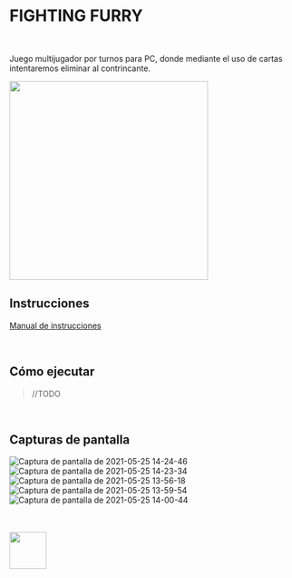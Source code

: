 # FIGHTING FURRY

<br>

Juego multijugador por turnos para PC, donde mediante el uso de cartas intentaremos eliminar al contrincante. 

<img src="https://user-images.githubusercontent.com/62404395/116131125-4a003980-a6cc-11eb-843c-d4c68179133f.png"  width="350">

<br>

## Instrucciones

[Manual de instrucciones](https://nanonixx.github.io/Fighting-Furry)

<br>

## Cómo ejecutar

> //TODO

<br>


## Capturas de pantalla

![Captura de pantalla de 2021-05-25 14-24-46](https://user-images.githubusercontent.com/62404395/119497532-fdf4f300-bd64-11eb-97dc-997d95e1f9f3.png)
![Captura de pantalla de 2021-05-25 14-23-34](https://user-images.githubusercontent.com/62404395/119497425-d9991680-bd64-11eb-9a55-2cef2cd5059c.png)
![Captura de pantalla de 2021-05-25 13-56-18](https://user-images.githubusercontent.com/62404395/119495343-9ccc2000-bd62-11eb-8fad-f0b188f15f59.png)
![Captura de pantalla de 2021-05-25 13-59-54](https://user-images.githubusercontent.com/62404395/119495347-9d64b680-bd62-11eb-8f3d-d39b78cf2543.png)
![Captura de pantalla de 2021-05-25 14-00-44](https://user-images.githubusercontent.com/62404395/119495349-9e95e380-bd62-11eb-8aa1-e3eda3a8ac91.png)





<br> <br>
<img src="https://user-images.githubusercontent.com/62404395/119477435-3e497680-bd4f-11eb-9bfc-0b9ef5a0f3af.png" width=65 align=center>
